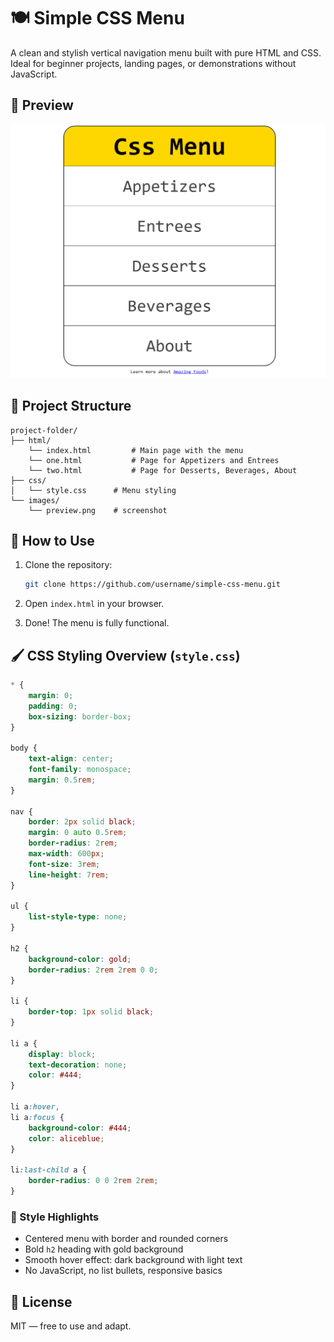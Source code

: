
# 🍽️ Simple CSS Menu

A clean and stylish vertical navigation menu built with pure HTML and CSS. Ideal for beginner projects, landing pages, or demonstrations without JavaScript.

## 📸 Preview
  
![Preview](images/preview.png)

## 📁 Project Structure

```
project-folder/
├── html/
    └── index.html         # Main page with the menu
    └── one.html           # Page for Appetizers and Entrees
    └── two.html           # Page for Desserts, Beverages, About
├── css/
│   └── style.css      # Menu styling
└── images/
    └── preview.png    # screenshot
```

## 🚀 How to Use

1. Clone the repository:
   ```bash
   git clone https://github.com/username/simple-css-menu.git
   ```

2. Open `index.html` in your browser.

3. Done! The menu is fully functional.

## 🖌️ CSS Styling Overview (`style.css`)

```css
* {
    margin: 0;
    padding: 0;
    box-sizing: border-box;
}

body {
    text-align: center;
    font-family: monospace;
    margin: 0.5rem;
}

nav {
    border: 2px solid black;
    margin: 0 auto 0.5rem;
    border-radius: 2rem;
    max-width: 600px;
    font-size: 3rem;
    line-height: 7rem;
}

ul {
    list-style-type: none;
}

h2 {
    background-color: gold;
    border-radius: 2rem 2rem 0 0;
}

li {
    border-top: 1px solid black;
}

li a {
    display: block;
    text-decoration: none;
    color: #444;
}

li a:hover,
li a:focus {
    background-color: #444;
    color: aliceblue;
}

li:last-child a {
    border-radius: 0 0 2rem 2rem;
}
```

### 📌 Style Highlights

- Centered menu with border and rounded corners
- Bold `h2` heading with gold background
- Smooth hover effect: dark background with light text
- No JavaScript, no list bullets, responsive basics

## 📄 License

MIT — free to use and adapt.
